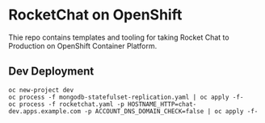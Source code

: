 # RocketChat on OpenShift

Thie repo contains templates and tooling for taking Rocket Chat to Production on OpenShift Container Platform.

## Dev Deployment

```
oc new-project dev
oc process -f mongodb-statefulset-replication.yaml | oc apply -f-
oc process -f rocketchat.yaml -p HOSTNAME_HTTP=chat-dev.apps.example.com -p ACCOUNT_DNS_DOMAIN_CHECK=false | oc apply -f-
```
